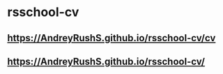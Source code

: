 # rsschool-cv
## https://AndreyRushS.github.io/rsschool-cv/cv ##
## https://AndreyRushS.github.io/rsschool-cv/ ##
